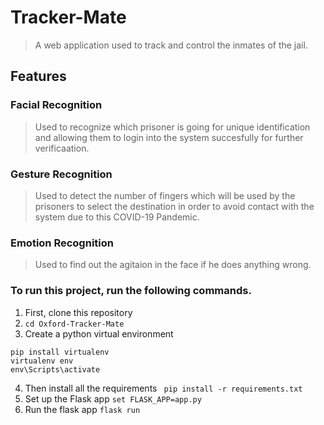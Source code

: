 # Tracker-Mate
> A web application used to track and control the inmates of the jail.
## Features

### Facial Recognition
> Used to recognize which prisoner is going for unique identification and allowing them to login into the system succesfully for further verificaation.
### Gesture Recognition
> Used to detect the number of fingers which will be used by the prisoners to select the destination in order to avoid contact with the system due to this COVID-19 Pandemic.
### Emotion Recognition
> Used to find out the agitaion in the face if he does anything wrong. 

### To run this project, run the following commands.
1. First, clone this repository
2. ```cd Oxford-Tracker-Mate```
3. Create a python virtual environment
  ```
  pip install virtualenv
  virtualenv env
  env\Scripts\activate
  ```
4. Then install all the requirements 
``` pip install -r requirements.txt```
5. Set up the Flask app
  ``` set FLASK_APP=app.py ```
6. Run the flask app
  ``` flask run ```
